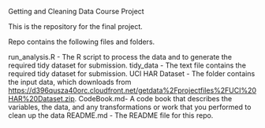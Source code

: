 Getting and Cleaning Data Course Project

This is the repository for the final project.

Repo contains the following files and folders.

run_analysis.R -  The R script to process the data and to generate the required tidy dataset for submission.
tidy_data -  The text file contains the required tidy dataset for submission.
UCI HAR Dataset - The folder contains the input data, which downloads from https://d396qusza40orc.cloudfront.net/getdata%2Fprojectfiles%2FUCI%20HAR%20Dataset.zip.
CodeBook.md-  A code book that describes the variables, the data, and any transformations or work that you performed to clean up the data
README.md - The README file for this repo.